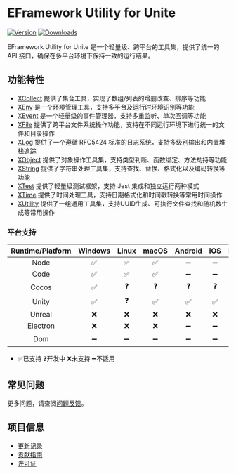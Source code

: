 # EFramework Utility for Unite

[![Version](https://img.shields.io/npm/v/org.eframework.uni.util)](https://www.npmjs.com/package/org.eframework.uni.util)
[![Downloads](https://img.shields.io/npm/dm/org.eframework.uni.util)](https://www.npmjs.com/package/org.eframework.uni.util)

EFramework Utility for Unite 是一个轻量级、跨平台的工具集，提供了统一的 API 接口，确保在多平台环境下保持一致的运行结果。

## 功能特性

- [XCollect](docs/XCollect.md) 提供了集合工具，实现了数组/列表的增删改查、排序等功能
- [XEnv](docs/XEnv.md) 是一个环境管理工具，支持多平台及运行时环境识别等功能
- [XEvent](docs/XEvent.md) 是一个轻量级的事件管理器，支持多重监听、单次回调等功能
- [XFile](docs/XFile.md) 提供了跨平台文件系统操作功能，支持在不同运行环境下进行统一的文件和目录操作
- [XLog](docs/XLog.md) 提供了一个遵循 RFC5424 标准的日志系统，支持多级别输出和内置堆栈追踪
- [XObject](docs/XObject.md) 提供了对象操作工具集，支持类型判断、函数绑定、方法劫持等功能
- [XString](docs/XString.md) 提供了字符串处理工具集，支持查找、替换、格式化以及编码转换等功能
- [XTest](docs/XTest.md) 提供了轻量级测试框架，支持 Jest 集成和独立运行两种模式
- [XTime](docs/XTime.md) 提供了时间处理工具，支持日期格式化和时间戳转换等常用时间操作
- [XUtility](docs/XUtility.md) 提供了一组通用工具集，支持UUID生成、可执行文件查找和随机数生成等常用操作

### 平台支持

| Runtime/Platform | Windows | Linux | macOS | Android | iOS | Browser |
| :-: | :-: | :-: | :-: | :-: | :-: | :-: |
| Node | ✅ | ✅ | ✅ | ➖ | ➖ | ➖ |
| Code | ✅ | ✅ | ✅ | ➖ | ➖ | ➖ |
| Cocos | ✅ | ❓ | ❓ | ❓ | ❓ | ❓ |
| Unity | ✅ | ❓ | ✅ | ✅ | ✅ | ❓ |
| Unreal | ❌ | ❌ | ❌ | ❌ | ❌ | ❌ |
| Electron | ❌ | ❌ | ❌ | ➖ | ➖ | ➖ |
| Dom | ➖ | ➖ | ➖ | ➖ | ➖ | ❓ |
- ✅已支持  ❓开发中  ❌未支持  ➖不适用

## 常见问题

更多问题，请查阅[问题反馈](CONTRIBUTING.md#问题反馈)。

## 项目信息

- [更新记录](CHANGELOG.md)
- [贡献指南](CONTRIBUTING.md)
- [许可证](LICENSE)